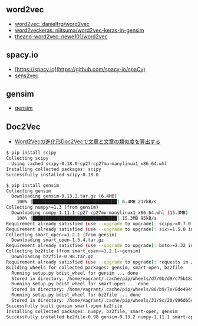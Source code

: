 ## word2vec

- [word2vec: danielfrg/word2vec](https://github.com/danielfrg/word2vec)
- [word2veckeras: niitsuma/word2vec-keras-in-gensim](https://github.com/niitsuma/word2vec-keras-in-gensim)
- [theano-word2vec: newe101/word2vec](https://github.com/enewe101/word2vec)

##  spacy.io

- [https://spacy.io](https://github.com/spacy-io/spaCy)
- [sens2vec](https://github.com/spacy-io/sense2vec)


## gensim

- [gensim](http://radimrehurek.com/gensim/)


## Doc2Vec

- [Word2Vecの進化形Doc2Vecで文章と文章の類似度を算出する](http://qiita.com/okappy/items/32a7ba7eddf8203c9fa1)


~~~bash
$ pip install scipy
Collecting scipy
  Using cached scipy-0.18.0-cp27-cp27mu-manylinux1_x86_64.whl
Installing collected packages: scipy
Successfully installed scipy-0.18.0
~~~

~~~bash
$ pip install gensim
Collecting gensim
  Downloading gensim-0.13.2.tar.gz (6.4MB)
    100% |████████████████████████████████| 6.4MB 217kB/s
Collecting numpy>=1.3 (from gensim)
  Downloading numpy-1.11.1-cp27-cp27mu-manylinux1_x86_64.whl (15.3MB)
    100% |████████████████████████████████| 15.3MB 95kB/s
Requirement already satisfied (use --upgrade to upgrade): scipy>=0.7.0 in /home/vagrant/.anyenv/envs/pyenv/versions/dogs/lib/python2.7/site-packages (from gensim)
Requirement already satisfied (use --upgrade to upgrade): six>=1.5.0 in /home/vagrant/.anyenv/envs/pyenv/versions/dogs/lib/python2.7/site-packages (from gensim)
Collecting smart_open>=1.2.1 (from gensim)
  Downloading smart_open-1.3.4.tar.gz
Requirement already satisfied (use --upgrade to upgrade): boto>=2.32 in /home/vagrant/.anyenv/envs/pyenv/versions/dogs/lib/python2.7/site-packages (from smart_open>=1.2.1->gensim)
Collecting bz2file (from smart_open>=1.2.1->gensim)
  Downloading bz2file-0.98.tar.gz
Requirement already satisfied (use --upgrade to upgrade): requests in /home/vagrant/.anyenv/envs/pyenv/versions/dogs/lib/python2.7/site-packages (from smart_open>=1.2.1->gensim)
Building wheels for collected packages: gensim, smart-open, bz2file
  Running setup.py bdist_wheel for gensim ... done
  Stored in directory: /home/vagrant/.cache/pip/wheels/d7/0b/d9/c75b182a3a7910371a45cf7664083f4360510c9f0666c83c8f
  Running setup.py bdist_wheel for smart-open ... done
  Stored in directory: /home/vagrant/.cache/pip/wheels/86/b9/7e/8de494f4ac64b38d02c473709380ea87bb67a6e5d5c397b4a9
  Running setup.py bdist_wheel for bz2file ... done
  Stored in directory: /home/vagrant/.cache/pip/wheels/31/9c/20/996d65ca104cbca940b1b053299b68459391c01c774d073126
Successfully built gensim smart-open bz2file
Installing collected packages: numpy, bz2file, smart-open, gensim
Successfully installed bz2file-0.98 gensim-0.13.2 numpy-1.11.1 smart-open-1.3.4
~~~
